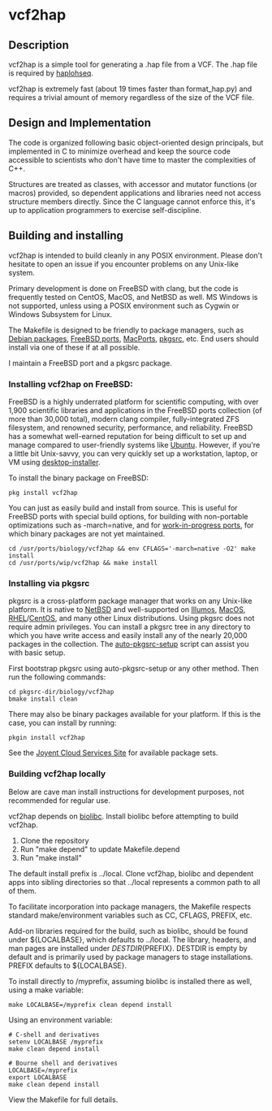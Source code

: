 # vcf2hap

## Description

vcf2hap is a simple tool for generating a .hap file from a VCF.  The
.hap file is required by [haplohseq](https://github.com/auerlab/vcf2hap.git).

vcf2hap is extremely fast (about 19 times faster than format_hap.py) and
requires a trivial amount of memory regardless of the size of the VCF file.

## Design and Implementation

The code is organized following basic object-oriented design principals, but
implemented in C to minimize overhead and keep the source code accessible to
scientists who don't have time to master the complexities of C++.

Structures are treated as classes, with accessor and mutator functions
(or macros) provided, so dependent applications and libraries need not access
structure members directly.  Since the C language cannot enforce this, it's
up to application programmers to exercise self-discipline.

## Building and installing

vcf2hap is intended to build cleanly in any POSIX environment.  Please
don't hesitate to open an issue if you encounter problems on any
Unix-like system.

Primary development is done on FreeBSD with clang, but the code is frequently
tested on CentOS, MacOS, and NetBSD as well.  MS Windows is not supported,
unless using a POSIX environment such as Cygwin or Windows Subsystem for Linux.

The Makefile is designed to be friendly to package managers, such as
[Debian packages](https://www.debian.org/distrib/packages),
[FreeBSD ports](https://www.freebsd.org/ports/),
[MacPorts](https://www.macports.org/), [pkgsrc](https://pkgsrc.org/), etc.
End users should install via one of these if at all possible.

I maintain a FreeBSD port and a pkgsrc package.

### Installing vcf2hap on FreeBSD:

FreeBSD is a highly underrated platform for scientific computing, with over
1,900 scientific libraries and applications in the FreeBSD ports collection
(of more than 30,000 total), modern clang compiler, fully-integrated ZFS
filesystem, and renowned security, performance, and reliability.
FreeBSD has a somewhat well-earned reputation for being difficult to set up
and manage compared to user-friendly systems like [Ubuntu](https://ubuntu.com/).
However, if you're a little bit Unix-savvy, you can very quickly set up a
workstation, laptop, or VM using
[desktop-installer](http://www.acadix.biz/desktop-installer.php).

To install the binary package on FreeBSD:

```
pkg install vcf2hap
```

You can just as easily build and install from source.  This is useful for
FreeBSD ports with special build options, for building with non-portable
optimizations such as -march=native, and for 
[work-in-progress ports](https://github.com/outpaddling/freebsd-ports-wip),
for which binary packages are not yet maintained.

```
cd /usr/ports/biology/vcf2hap && env CFLAGS='-march=native -O2' make install
cd /usr/ports/wip/vcf2hap && make install
```

### Installing via pkgsrc

pkgsrc is a cross-platform package manager that works on any Unix-like
platform. It is native to [NetBSD](https://www.netbsd.org/) and well-supported
on [Illumos](https://illumos.org/), [MacOS](https://www.apple.com/macos/),
[RHEL](https://www.redhat.com)/[CentOS](https://www.centos.org/), and
many other Linux distributions.
Using pkgsrc does not require admin privileges.  You can install a pkgsrc
tree in any directory to which you have write access and easily install any
of the nearly 20,000 packages in the collection.  The
[auto-pkgsrc-setup](http://netbsd.org/~bacon/) script can assist you with
basic setup.

First bootstrap pkgsrc using auto-pkgsrc-setup or any
other method.  Then run the following commands:

```
cd pkgsrc-dir/biology/vcf2hap
bmake install clean
```

There may also be binary packages available for your platform.  If this is
the case, you can install by running:

```
pkgin install vcf2hap
```

See the [Joyent Cloud Services Site](https://pkgsrc.joyent.com/) for
available package sets.

### Building vcf2hap locally

Below are cave man install instructions for development purposes, not
recommended for regular use.

vcf2hap depends on [biolibc](https://github.com/auerlab/biolibc).
Install biolibc before attempting to build vcf2hap.

1. Clone the repository
2. Run "make depend" to update Makefile.depend
3. Run "make install"

The default install prefix is ../local.  Clone vcf2hap, biolibc and dependent
apps into sibling directories so that ../local represents a common path to all
of them.

To facilitate incorporation into package managers, the Makefile respects
standard make/environment variables such as CC, CFLAGS, PREFIX, etc.  

Add-on libraries required for the build, such as biolibc, should be found
under ${LOCALBASE}, which defaults to ../local.
The library, headers, and man pages are installed under
${DESTDIR}${PREFIX}.  DESTDIR is empty by default and is primarily used by
package managers to stage installations.  PREFIX defaults to ${LOCALBASE}.

To install directly to /myprefix, assuming biolibc is installed there as well,
using a make variable:

```
make LOCALBASE=/myprefix clean depend install
```

Using an environment variable:

```
# C-shell and derivatives
setenv LOCALBASE /myprefix
make clean depend install

# Bourne shell and derivatives
LOCALBASE=/myprefix
export LOCALBASE
make clean depend install
```

View the Makefile for full details.
